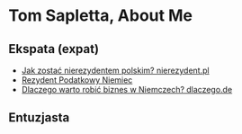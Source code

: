# Tom Sapletta, About Me

## Ekspata (expat)


+ [Jak zostać nierezydentem polskim? nierezydent.pl](https://www.nierezydent.pl/)
+ [Rezydent Podatkowy Niemiec](https://www.rezydent.de/)
+ [Dlaczego warto robić biznes w Niemczech? dlaczego.de](https://www.dlaczego.de/)


## Entuzjasta
